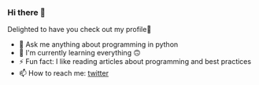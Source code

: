 ### Hi there 👋

<!--
**K-Kelvin/K-Kelvin** is a ✨ _special_ ✨ repository because its `README.md` (this file) appears on your GitHub profile.

Here are some ideas to get you started:

- 🔭 I’m currently working on ...
- 🌱 I’m currently learning ...
- 👯 I’m looking to collaborate on ...
- 🤔 I’m looking for help with ...
- 💬 Ask me about ...
- 📫 How to reach me: ...
- 😄 Pronouns: ...
- ⚡ Fun fact: ...
-->
Delighted to have you check out my profile🙂

- 💬 Ask me anything about programming in python
- 🌟 I'm currently learning everything 🙃
- ⚡ Fun fact: I like reading articles about programming and best practices<br>
- 📫 How to reach me: [twitter](https://twitter.com/k_kijanda)

